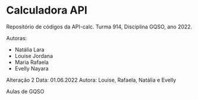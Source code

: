 # Calculadora API

Repositório de códigos da API-calc.
Turma 914, Disciplina GQSO, ano 2022.

Autoras:

* Natália Lara
* Louise Jordana
* Maria Rafaela
* Evelly Nayara


Alteração 2
Data: 01.06.2022
Autora: Louise, Rafaela, Natália e Evelly

Aulas de GQSO